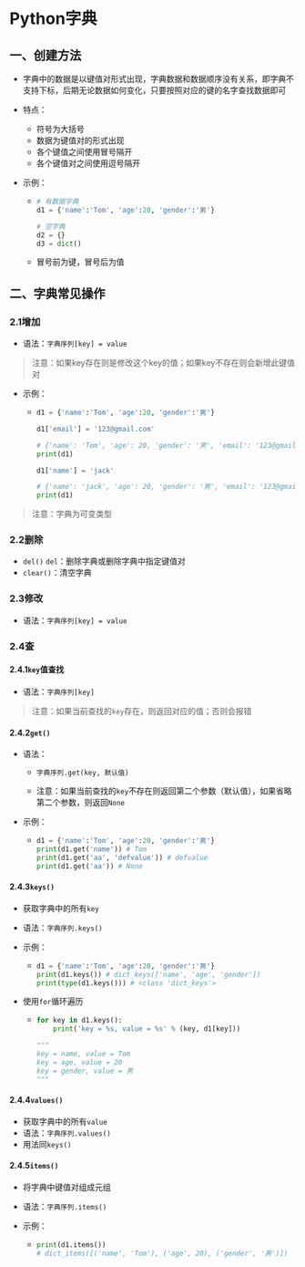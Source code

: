 # Python字典

## 一、创建方法

- 字典中的数据是以键值对形式出现，字典数据和数据顺序没有关系，即字典不支持下标，后期无论数据如何变化，只要按照对应的键的名字查找数据即可

- 特点：

  - 符号为大括号
  - 数据为键值对的形式出现
  - 各个键值之间使用冒号隔开
  - 各个键值对之间使用逗号隔开

- 示例：

  - ```python
    # 有数据字典
    d1 = {'name':'Tom', 'age':20, 'gender':'男'}
    
    # 空字典
    d2 = {}
    d3 = dict()
    ```

  - 冒号前为键，冒号后为值

## 二、字典常见操作

### 2.1增加

- 语法：`字典序列[key] = value`

> 注意：如果key存在则是修改这个key的值；如果key不存在则会新增此键值对

- 示例：

  - ```python
    d1 = {'name':'Tom', 'age':20, 'gender':'男'}
    
    d1['email'] = '123@gmail.com'
    
    # {'name': 'Tom', 'age': 20, 'gender': '男', 'email': '123@gmail.com'}
    print(d1)
    
    d1['name'] = 'jack'
    
    # {'name': 'jack', 'age': 20, 'gender': '男', 'email': '123@gmail.com'}
    print(d1)
    ```

> 注意：字典为可变类型

### 2.2删除

- `del()` `del`：删除字典或删除字典中指定键值对
- `clear()`：清空字典

### 2.3修改

- 语法：`字典序列[key] = value`

### 2.4查

#### 2.4.1`key`值查找

- 语法：`字典序列[key]`

> 注意：如果当前查找的`key`存在，则返回对应的值；否则会报错

#### 2.4.2`get()`

- 语法：

  - ```
    字典序列.get(key, 默认值)
    ```

  - 注意：如果当前查找的`key`不存在则返回第二个参数（默认值），如果省略第二个参数，则返回`None`

- 示例：

  - ```python
    d1 = {'name':'Tom', 'age':20, 'gender':'男'}
    print(d1.get('name')) # Tom
    print(d1.get('aa', 'defvalue')) # defvalue
    print(d1.get('aa')) # None
    ```

#### 2.4.3`keys()`

- 获取字典中的所有`key`

- 语法：`字典序列.keys()`

- 示例：

  - ```python
    d1 = {'name':'Tom', 'age':20, 'gender':'男'}
    print(d1.keys()) # dict_keys(['name', 'age', 'gender'])
    print(type(d1.keys())) # <class 'dict_keys'>
    ```

- 使用`for`循环遍历

  - ```python
    for key in d1.keys():
        print('key = %s, value = %s' % (key, d1[key]))
    
    """
    key = name, value = Tom
    key = age, value = 20
    key = gender, value = 男
    """
    ```

#### 2.4.4`values()`

- 获取字典中的所有`value`
- 语法：`字典序列.values()`
- 用法同`keys()`

#### 2.4.5`items()`

- 将字典中键值对组成元组

- 语法：`字典序列.items()`

- 示例：

  - ```python
    print(d1.items())  
    # dict_items([('name', 'Tom'), ('age', 20), ('gender', '男')])
    ```

